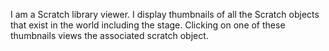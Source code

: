 I am a Scratch library viewer. I display thumbnails of all the Scratch objects that exist in the world including the stage. Clicking on one of these thumbnails views the associated scratch object.

